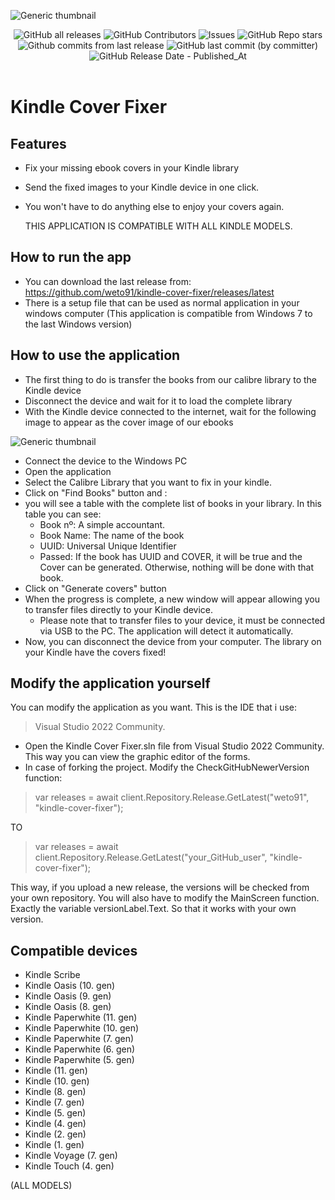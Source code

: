 ![Generic thumbnail](https://raw.githubusercontent.com/weto91/kindle-cover-fixer/main/Images/Cover.png)

<p align="center">
	<a>    
		<img alt="GitHub all releases" src="https://img.shields.io/github/downloads/weto91/kindle-cover-fixer/total">
	</a>
	<a>
		<img alt="GitHub Contributors" src="https://img.shields.io/github/contributors/weto91/kindle-cover-fixer" />
	</a>
    <a>
		<img alt="Issues" src="https://img.shields.io/github/issues/weto91/kindle-cover-fixer?color=0088ff" />
    </a>
    <a>
		<img alt="GitHub Repo stars" src="https://img.shields.io/github/stars/weto91/kindle-cover-fixer">    
    </a>    
    <a>
		<img alt="Github commits from last release" src="https://img.shields.io/github/commits-since/weto91/kindle-cover-fixer/latest/Develop">
    </a>
    <a>
		<img alt="GitHub last commit (by committer)" src="https://img.shields.io/github/last-commit/weto91/kindle-cover-fixer">
    </a>
    <a>
		<img alt="GitHub Release Date - Published_At" src="https://img.shields.io/github/release-date/weto91/kindle-cover-fixer">
    </a>
    <br />
    <br />
</p>

# Kindle Cover Fixer

## Features

- Fix your missing ebook covers in your Kindle library
- Send the fixed images to your Kindle device in one click.
- You won't have to do anything else to enjoy your covers again.

  THIS APPLICATION IS COMPATIBLE WITH ALL KINDLE MODELS.

## How to run the app
- You can download the last release from: https://github.com/weto91/kindle-cover-fixer/releases/latest
- There is a setup file that can be used as normal application in your windows computer
(This application is compatible from Windows 7 to the last Windows version)

## How to use the application
- The first thing to do is transfer the books from our calibre library to the Kindle device
- Disconnect the device and wait for it to load the complete library
- With the Kindle device connected to the internet, wait for the following image to appear as the cover image of our ebooks

  
![Generic thumbnail](https://raw.githubusercontent.com/weto91/kindle-cover-fixer/main/thumbnail_generic.jpg)

- Connect the device to the Windows PC
- Open the application
- Select the Calibre Library that you want to fix in your kindle.
- Click on "Find Books" button and :
- you will see a table with the complete list of books in your library. In this table you can see:
    - Book nº: A simple accountant.
    - Book Name: The name of the book
    - UUID: Universal Unique Identifier
    - Passed: If the book has UUID and COVER, it will be true and the Cover can be generated. Otherwise, nothing will be done with that book.
- Click on "Generate covers" button
- When the progress is complete, a new window will appear allowing you to transfer files directly to your Kindle device.
	- Please note that to transfer files to your device, it must be connected via USB to the PC. The application will detect it automatically.   
- Now, you can disconnect the device from your computer. The library on your Kindle have the covers fixed!

## Modify the application yourself
You can modify the application as you want. This is the IDE that i use:
> Visual Studio 2022 Community.
- Open the Kindle Cover Fixer.sln file from Visual Studio 2022 Community. This way you can view the graphic editor of the forms.
- In case of forking the project. Modify the CheckGitHubNewerVersion function:
> var releases = await client.Repository.Release.GetLatest("weto91", "kindle-cover-fixer");

TO

> var releases = await client.Repository.Release.GetLatest("your_GitHub_user", "kindle-cover-fixer");

This way, if you upload a new release, the versions will be checked from your own repository. You will also have to modify the MainScreen function. Exactly the variable versionLabel.Text. So that it works with your own version.

## Compatible devices
- Kindle Scribe
- Kindle Oasis (10. gen)
- Kindle Oasis (9. gen)
- Kindle Oasis (8. gen)
- Kindle Paperwhite (11. gen)
- Kindle Paperwhite (10. gen)
- Kindle Paperwhite (7. gen)
- Kindle Paperwhite (6. gen)
- Kindle Paperwhite (5. gen)
- Kindle (11. gen)
- Kindle (10. gen)
- Kindle (8. gen)
- Kindle (7. gen)
- Kindle (5. gen)
- Kindle (4. gen)
- Kindle (2. gen)
- Kindle (1. gen)
- Kindle Voyage (7. gen)
- Kindle Touch (4. gen)
  
(ALL MODELS)
